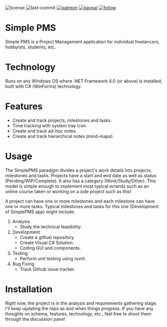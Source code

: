![license](https://img.shields.io/github/license/prahladyeri/SimplePMS.svg)
![last-commit](https://img.shields.io/github/last-commit/prahladyeri/SimplePMS.svg)
[![patreon](https://img.shields.io/badge/Patreon-brown.svg?logo=patreon)](https://www.patreon.com/prahladyeri)
[![paypal](https://img.shields.io/badge/PayPal-blue.svg?logo=paypal)](https://paypal.me/prahladyeri)
[![follow](https://img.shields.io/twitter/follow/prahladyeri.svg?style=social)](https://twitter.com/prahladyeri)

# Simple PMS

Simple PMS is a Project Management application for individual freelancers, hobbyists, students, etc.

# Technology

Runs on any Windows OS where .NET Framework 4.0 (or above) is installed, built with C# (WinForms) technology.

# Features

- Create and track projects, milestones and tasks.
- Time tracking with system tray icon.
- Create and track ad-hoc notes.
- Create and track hierarchical notes (mind-maps).

# Usage

The SimplePMS paradigm divides a project's work details into projects, milestones and tasks. Projects have a start and end date as well as status (Pending/WIP/Complete). It also has a category (Work/Study/Other). This model is simple enough to implement most typical errands such as an online course taken or working on a side project such as this!

A project can have one or more milestones and each milestone can have one or more tasks. Typical milestones and tasks for this one (Development of SimplePMS app) might include:

1. Analysis
	- Study the technical feasibility.
2. Development
	- Create a github repository.
	- Create Visual C# Solution.
	- Coding GUI and components.
3. Testing
	- Perform unit testing using nunit.
4. Bug Fixing
	- Track Github issue tracker.

# Installation

Right now, the project is in the analysis and requirements gathering stage. I'll keep updating the repo as and when things progress. If you have any thoughts on schema, features, technology, etc., feel free to shoot them through the discussion pane!

